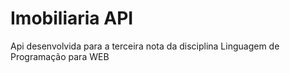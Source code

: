 <h1>Imobiliaria API</h1>
<p>Api desenvolvida para a terceira nota da disciplina Linguagem de Programação para WEB</p>
